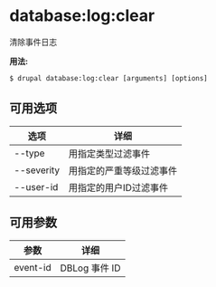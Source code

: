 # database:log:clear
清除事件日志

**用法:**
```
$ drupal database:log:clear [arguments] [options]
```

## 可用选项
选项 | 详细
-------|-------------
--type | 用指定类型过滤事件
--severity | 用指定的严重等级过滤事件
--user-id | 用指定的用户ID过滤事件

## 可用参数
参数 | 详细
---------|-------------
event-id | DBLog 事件 ID
